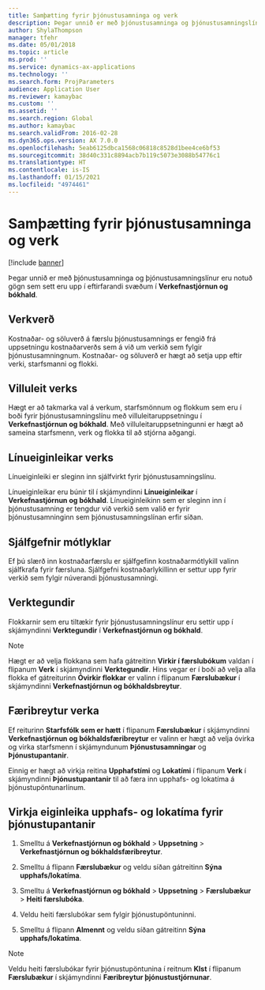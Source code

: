 ```yaml
---
title: Samþætting fyrir þjónustusamninga og verk
description: Þegar unnið er með þjónustusamninga og þjónustusamningslínur eru notuð gögn sem sett eru upp í svæðunum í „Verkefnastjórnun og bókhald“.
author: ShylaThompson
manager: tfehr
ms.date: 05/01/2018
ms.topic: article
ms.prod: ''
ms.service: dynamics-ax-applications
ms.technology: ''
ms.search.form: ProjParameters
audience: Application User
ms.reviewer: kamaybac
ms.custom: ''
ms.assetid: ''
ms.search.region: Global
ms.author: kamaybac
ms.search.validFrom: 2016-02-28
ms.dyn365.ops.version: AX 7.0.0
ms.openlocfilehash: 5eab6125dbca1568c06818c8528d1bee4ce6bf53
ms.sourcegitcommit: 38d40c331c8894acb7b119c5073e3088b54776c1
ms.translationtype: HT
ms.contentlocale: is-IS
ms.lasthandoff: 01/15/2021
ms.locfileid: "4974461"
---
```

# <a name="integration-for-service-agreements-and-projects"></a>Samþætting fyrir þjónustusamninga og verk 

[!include [banner](../includes/banner.md)]


Þegar unnið er með þjónustusamninga og þjónustusamningslínur eru notuð gögn sem sett eru upp í eftirfarandi svæðum í **Verkefnastjórnun og bókhald**.

## <a name="project-prices"></a>Verkverð

Kostnaðar- og söluverð á færslu þjónustusamnings er fengið frá uppsetningu kostnaðarverðs sem á við um verkið sem fylgir þjónustusamningnum. Kostnaðar- og söluverð er hægt að setja upp eftir verki, starfsmanni og flokki. 

## <a name="project-validation"></a>Villuleit verks

Hægt er að takmarka val á verkum, starfsmönnum og flokkum sem eru í boði fyrir þjónustusamningslínu með villuleitaruppsetningu í **Verkefnastjórnun og bókhald**. Með villuleitaruppsetningunni er hægt að sameina starfsmenn, verk og flokka til að stjórna aðgangi. 

## <a name="project-line-properties"></a>Línueiginleikar verks

Línueiginleiki er sleginn inn sjálfvirkt fyrir þjónustusamningslínu.

Línueiginleikar eru búnir til í skjámyndinni **Línueiginleikar** í **Verkefnastjórnun og bókhald**. Línueiginleikinn sem er sleginn inn í þjónustusamning er tengdur við verkið sem valið er fyrir þjónustusamninginn sem þjónustusamningslínan erfir síðan. 

## <a name="default-offset-accounts"></a>Sjálfgefnir mótlyklar

Ef þú slærð inn kostnaðarfærslu er sjálfgefinn kostnaðarmótlykill valinn sjálfkrafa fyrir færsluna. Sjálfgefni kostnaðarlykillinn er settur upp fyrir verkið sem fylgir núverandi þjónustusamningi.

## <a name="project-categories"></a>Verktegundir

Flokkarnir sem eru tiltækir fyrir þjónustusamningslínur eru settir upp í skjámyndinni **Verktegundir** í **Verkefnastjórnun og bókhald**. 

> [!NOTE]
> <P>Hægt er að velja flokkana sem hafa gátreitinn <STRONG>Virkir í færslubókum</STRONG> valdan í flipanum <STRONG>Verk</STRONG> í skjámyndinni <STRONG>Verktegundir</STRONG>. Hins vegar er í boði að velja alla flokka ef gátreiturinn <STRONG>Óvirkir flokkar</STRONG> er valinn í flipanum <STRONG>Færslubækur</STRONG> í skjámyndinni <STRONG>Verkefnastjórnun og bókhaldsbreytur</STRONG>.</P>

## <a name="project-parameters"></a>Færibreytur verka

Ef reiturinn **Starfsfólk sem er hætt** í flipanum **Færslubækur** í skjámyndinni **Verkefnastjórnun og bókhaldsfæribreytur** er valinn er hægt að velja óvirka og virka starfsmenn í skjámyndunum **Þjónustusamningar** og **Þjónustupantanir**.

Einnig er hægt að virkja reitina **Upphafstími** og **Lokatími** í flipanum **Verk** í skjámyndinni **Þjónustupantanir** til að færa inn upphafs- og lokatíma á þjónustupöntunarlínum.

## <a name="enable-the-starting-and-ending-time-feature-for-service-orders"></a>Virkja eiginleika upphafs- og lokatíma fyrir þjónustupantanir

1.  Smelltu á **Verkefnastjórnun og bókhald** \> **Uppsetning** \> **Verkefnastjórnun og bókhaldsfæribreytur**.

2.  Smelltu á flipann **Færslubækur** og veldu síðan gátreitinn **Sýna upphafs/lokatíma**.

3.  Smelltu á **Verkefnastjórnun og bókhald** \> **Uppsetning** \> **Færslubækur** \> **Heiti færslubóka**.

4.  Veldu heiti færslubókar sem fylgir þjónustupöntuninni.

5.  Smelltu á flipann **Almennt** og veldu síðan gátreitinn **Sýna upphafs/lokatíma**.


> [!NOTE]
> <P>Veldu heiti færslubókar fyrir þjónustupöntunina í reitnum <STRONG>Klst</STRONG> í flipanum <STRONG>Færslubækur</STRONG> í skjámyndinni <STRONG>Færibreytur þjónustustjórnunar</STRONG>.</P>





